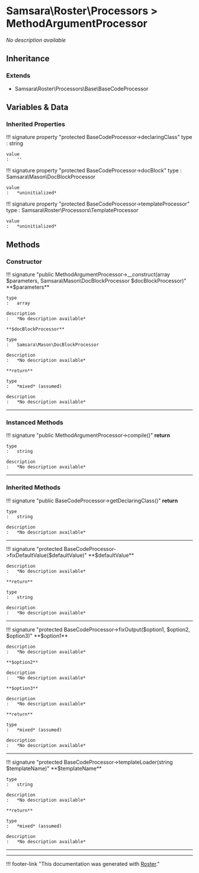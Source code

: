 # Samsara\Roster\Processors > MethodArgumentProcessor

*No description available*


## Inheritance


### Extends

- Samsara\Roster\Processors\Base\BaseCodeProcessor


## Variables & Data


### Inherited Properties

!!! signature property "protected BaseCodeProcessor->declaringClass"
    type
    :   string

    value
    :   ''

!!! signature property "protected BaseCodeProcessor->docBlock"
    type
    :   Samsara\Mason\DocBlockProcessor

    value
    :   *uninitialized*

!!! signature property "protected BaseCodeProcessor->templateProcessor"
    type
    :   Samsara\Roster\Processors\TemplateProcessor

    value
    :   *uninitialized*



## Methods


### Constructor

!!! signature "public MethodArgumentProcessor->__construct(array $parameters, Samsara\Mason\DocBlockProcessor $docBlockProcessor)"
    **$parameters**

    type
    :   array

    description
    :   *No description available*

    **$docBlockProcessor**

    type
    :   Samsara\Mason\DocBlockProcessor

    description
    :   *No description available*

    **return**

    type
    :   *mixed* (assumed)

    description
    :   *No description available*

---



### Instanced Methods

!!! signature "public MethodArgumentProcessor->compile()"
    **return**

    type
    :   string

    description
    :   *No description available*

---



### Inherited Methods

!!! signature "public BaseCodeProcessor->getDeclaringClass()"
    **return**

    type
    :   string

    description
    :   *No description available*

---

!!! signature "protected BaseCodeProcessor->fixDefaultValue($defaultValue)"
    **$defaultValue**

    description
    :   *No description available*

    **return**

    type
    :   string

    description
    :   *No description available*

---

!!! signature "protected BaseCodeProcessor->fixOutput($option1, $option2, $option3)"
    **$option1**

    description
    :   *No description available*

    **$option2**

    description
    :   *No description available*

    **$option3**

    description
    :   *No description available*

    **return**

    type
    :   *mixed* (assumed)

    description
    :   *No description available*

---

!!! signature "protected BaseCodeProcessor->templateLoader(string $templateName)"
    **$templateName**

    type
    :   string

    description
    :   *No description available*

    **return**

    type
    :   *mixed* (assumed)

    description
    :   *No description available*

---




---
!!! footer-link "This documentation was generated with [Roster](https://jordanrl.github.io/Roster/)."
